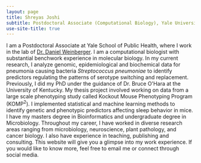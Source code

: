 ```yaml
---
layout: page
title: Shreyas Joshi
subtitle: Postdoctoral Associate (Computational Biology), Yale University
use-site-title: true
---
```


I am a Postdoctoral Associate at Yale School of Public Health, where I work in the lab of [Dr. Daniel Weinberger](https://publichealth.yale.edu/people/daniel_weinberger-1.profile). I am a computational biologist with substantial benchwork experience in molecular biology. In my current research, I analyze genomic, epidemiological and biochemical data for pneumonia causing bacteria _Streptococcus pneumoniae_ to identify predictors regulating the patterns of serotype switching and replacement. Previously, I did my PhD under the guidance of Dr. Bruce O'Hara at the University of Kentucky. My thesis project involved working on data from a large scale phenotyping study called Kockout Mouse Phenotyping Program (KOMP<sup>2</sup>). I implemented statistical and machine learning methods to identify genetic and phenotypic predictors affecting sleep behavior in mice. I have my masters degree in Bioinformatics and undergraduate degree in  Microbiology. Throughout my career, I have worked in diverse research areas ranging from microbiology, neuroscience, plant pathology, and cancer biology. I also have experience in teaching, publishing and consulting. This website will give you a glimpse into my work experience. If you would like to know more, feel free to email me or connect through social media.    
